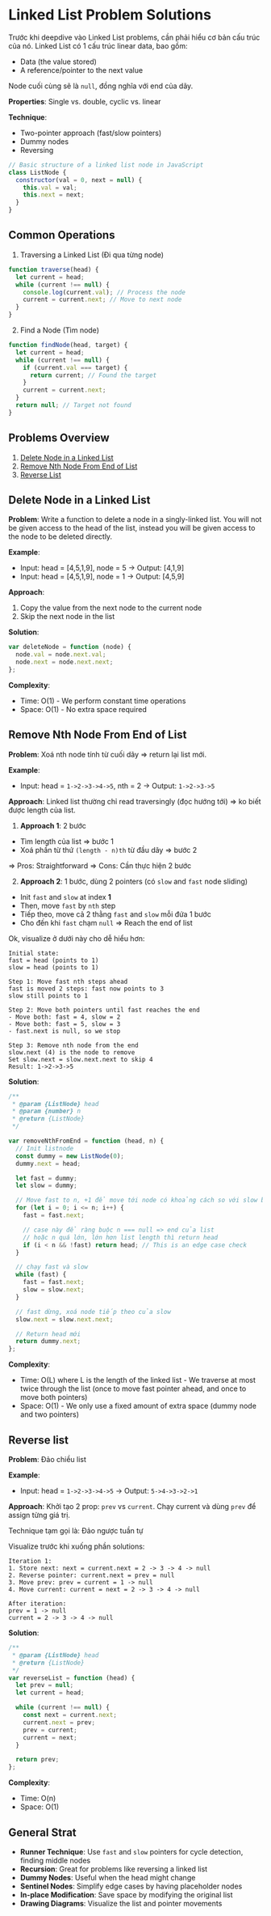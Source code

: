 # Linked List Problem Solutions

Trước khi deepdive vào Linked List problems, cần phải hiểu cơ bản cấu trúc của nó.
Linked List có 1 cấu trúc linear data, bao gồm:

- Data (the value stored)
- A reference/pointer to the next value

Node cuối cùng sẽ là `null`, đồng nghĩa với end của dãy.

**Properties**: Single vs. double, cyclic vs. linear

**Technique**:

- Two-pointer approach (fast/slow pointers)
- Dummy nodes
- Reversing

```javascript
// Basic structure of a linked list node in JavaScript
class ListNode {
  constructor(val = 0, next = null) {
    this.val = val;
    this.next = next;
  }
}
```

## Common Operations

1. Traversing a Linked List (Đi qua từng node)

```javascript
function traverse(head) {
  let current = head;
  while (current !== null) {
    console.log(current.val); // Process the node
    current = current.next; // Move to next node
  }
}
```

2. Find a Node (Tìm node)

```javascript
function findNode(head, target) {
  let current = head;
  while (current !== null) {
    if (current.val === target) {
      return current; // Found the target
    }
    current = current.next;
  }
  return null; // Target not found
}
```

## Problems Overview

1. [Delete Node in a Linked List](#delete-node-in-a-linked-list)
2. [Remove Nth Node From End of List](#remove-nth-node-from-end-of-list)
3. [Reverse List](#reverse-list)

## Delete Node in a Linked List

**Problem**: Write a function to delete a node in a singly-linked list. You will not be given access to the head of the list, instead you will be given access to the node to be deleted directly.

**Example**:

- Input: head = [4,5,1,9], node = 5 → Output: [4,1,9]
- Input: head = [4,5,1,9], node = 1 → Output: [4,5,9]

**Approach**:

1. Copy the value from the next node to the current node
2. Skip the next node in the list

**Solution**:

```javascript
var deleteNode = function (node) {
  node.val = node.next.val;
  node.next = node.next.next;
};
```

**Complexity**:

- Time: O(1) - We perform constant time operations
- Space: O(1) - No extra space required

## Remove Nth Node From End of List

**Problem**:
Xoá nth node tính từ cuối dãy => return lại list mới.

**Example**:

- Input: head = `1->2->3->4->5`, nth = 2 → Output: `1->2->3->5`

**Approach**:
Linked list thường chỉ read traversingly (đọc hướng tới) => ko biết được length của list.

1. **Approach 1**: 2 bước

- Tìm length của list => bước 1
- Xoá phần từ thứ `(length - n)th` từ đầu dãy => bước 2

=> Pros: Straightforward
=> Cons: Cần thực hiện 2 bước

2. **Approach 2**: 1 bước, dùng 2 pointers (có `slow` and `fast` node sliding)

- Init `fast` and `slow` at index **1**
- Then, move `fast` by `nth` step
- Tiếp theo, move cả 2 thằng `fast` and `slow` mỗi đứa 1 bước
- Cho đến khi `fast` chạm `null` => Reach the end of list

Ok, visualize ở dưới này cho dễ hiểu hơn:

```
Initial state:
fast = head (points to 1)
slow = head (points to 1)

Step 1: Move fast nth steps ahead
fast is moved 2 steps: fast now points to 3
slow still points to 1

Step 2: Move both pointers until fast reaches the end
- Move both: fast = 4, slow = 2
- Move both: fast = 5, slow = 3
- fast.next is null, so we stop

Step 3: Remove nth node from the end
slow.next (4) is the node to remove
Set slow.next = slow.next.next to skip 4
Result: 1->2->3->5
```

**Solution**:

```javascript
/**
 * @param {ListNode} head
 * @param {number} n
 * @return {ListNode}
 */

var removeNthFromEnd = function (head, n) {
  // Init listnode
  const dummy = new ListNode(0);
  dummy.next = head;

  let fast = dummy;
  let slow = dummy;

  // Move fast to n, +1 để move tới node có khoảng cách so với slow bằng n
  for (let i = 0; i <= n; i++) {
    fast = fast.next;

    // case này để ràng buộc n === null => end của list
    // hoặc n quá lớn, lớn hơn list length thì return head
    if (i < n && !fast) return head; // This is an edge case check
  }

  // chạy fast và slow
  while (fast) {
    fast = fast.next;
    slow = slow.next;
  }

  // fast dừng, xoá node tiếp theo của slow
  slow.next = slow.next.next;

  // Return head mới
  return dummy.next;
};
```

**Complexity**:

- Time: O(L) where L is the length of the linked list - We traverse at most twice through the list (once to move fast pointer ahead, and once to move both pointers)
- Space: O(1) - We only use a fixed amount of extra space (dummy node and two pointers)

## Reverse list

**Problem**:
Đảo chiều list

**Example**:

- Input: head = `1->2->3->4->5` → Output: `5->4->3->2->1`

**Approach**:
Khởi tạo 2 prop: `prev` vs `current`. Chạy current và dùng `prev` để assign từng giá trị.

Technique tạm gọi là: Đảo ngược tuần tự

Visualize trước khi xuống phần solutions:

```
Iteration 1:
1. Store next: next = current.next = 2 -> 3 -> 4 -> null
2. Reverse pointer: current.next = prev = null
3. Move prev: prev = current = 1 -> null
4. Move current: current = next = 2 -> 3 -> 4 -> null

After iteration:
prev = 1 -> null
current = 2 -> 3 -> 4 -> null
```

**Solution**:

```javascript
/**
 * @param {ListNode} head
 * @return {ListNode}
 */
var reverseList = function (head) {
  let prev = null;
  let current = head;

  while (current !== null) {
    const next = current.next;
    current.next = prev;
    prev = current;
    current = next;
  }

  return prev;
};
```

**Complexity**:

- Time: O(n)
- Space: O(1)

## General Strat

- **Runner Technique**: Use `fast` and `slow` pointers for cycle detection, finding middle nodes
- **Recursion**: Great for problems like reversing a linked list
- **Dummy Nodes**: Useful when the head might change
- **Sentinel Nodes**: Simplify edge cases by having placeholder nodes
- **In-place Modification**: Save space by modifying the original list
- **Drawing Diagrams**: Visualize the list and pointer movements
